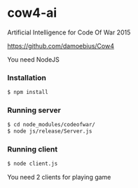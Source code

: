 # cow4-ai
Artificial Intelligence for Code Of War 2015

https://github.com/damoebius/Cow4

You need NodeJS

### Installation

```sh
$ npm install
```

### Running server

```sh
$ cd node_modules/codeofwar/
$ node js/release/Server.js
```

### Running client

```sh
$ node client.js
```
You need 2 clients for playing game